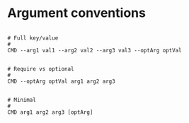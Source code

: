 # Argument conventions

```

# Full key/value
#
CMD --arg1 val1 --arg2 val2 --arg3 val3 --optArg optVal


# Require vs optional
#
CMD --optArg optVal arg1 arg2 arg3


# Minimal
#
CMD arg1 arg2 arg3 [optArg]



```

